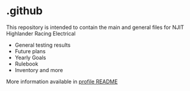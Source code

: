 # .github

This repository is intended to contain the main and general files for NJIT Highlander Racing Electrical
* General testing results
* Future plans
* Yearly Goals
* Rulebook
* Inventory
and more

More information available in [profile README](https://github.com/NJIT-Highlander-Racing-Electrical/.github/tree/main/profile)
